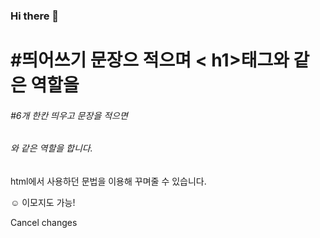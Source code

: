 ### Hi there 👋


# #띄어쓰기 문장으 적으며 < h1>태그와 같은 역할을
###### #6개 한칸 띄우고 문장을 적으면 <h6>와 같은 역할을 합니다.

  <p>
    html에서 사용하던 문법을 이용해 꾸며줄 수 있습니다.
  </p>
  <p>
  ☺️ 이모지도 가능!
  </p>

Cancel changes

<!--
**mickey530/mickey530** is a ✨ _special_ ✨ repository because its `README.md` (this file) appears on your GitHub profile.

Here are some ideas to get you started:

- 🔭 I’m currently working on ...
- 🌱 I’m currently learning ...
- 👯 I’m looking to collaborate on ...
- 🤔 I’m looking for help with ...
- 💬 Ask me about ...
- 📫 How to reach me: ...
- 😄 Pronouns: ...
- ⚡ Fun fact: ...
-->
